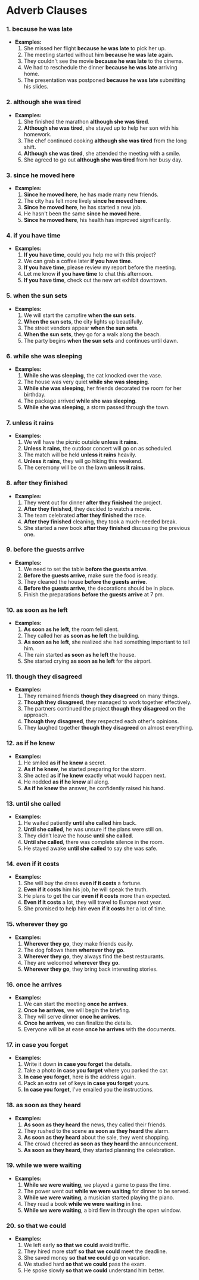 # Adverb Clauses

### 1. **because he was late**
   - **Examples:**
     1. She missed her flight **because he was late** to pick her up.
     2. The meeting started without him **because he was late** again.
     3. They couldn't see the movie **because he was late** to the cinema.
     4. We had to reschedule the dinner **because he was late** arriving home.
     5. The presentation was postponed **because he was late** submitting his slides.

### 2. **although she was tired**
   - **Examples:**
     1. She finished the marathon **although she was tired**.
     2. **Although she was tired**, she stayed up to help her son with his homework.
     3. The chef continued cooking **although she was tired** from the long shift.
     4. **Although she was tired**, she attended the meeting with a smile.
     5. She agreed to go out **although she was tired** from her busy day.

### 3. **since he moved here**
   - **Examples:**
     1. **Since he moved here**, he has made many new friends.
     2. The city has felt more lively **since he moved here**.
     3. **Since he moved here**, he has started a new job.
     4. He hasn't been the same **since he moved here**.
     5. **Since he moved here**, his health has improved significantly.

### 4. **if you have time**
   - **Examples:**
     1. **If you have time**, could you help me with this project?
     2. We can grab a coffee later **if you have time**.
     3. **If you have time**, please review my report before the meeting.
     4. Let me know **if you have time** to chat this afternoon.
     5. **If you have time**, check out the new art exhibit downtown.

### 5. **when the sun sets**
   - **Examples:**
     1. We will start the campfire **when the sun sets**.
     2. **When the sun sets**, the city lights up beautifully.
     3. The street vendors appear **when the sun sets**.
     4. **When the sun sets**, they go for a walk along the beach.
     5. The party begins **when the sun sets** and continues until dawn.

### 6. **while she was sleeping**
   - **Examples:**
     1. **While she was sleeping**, the cat knocked over the vase.
     2. The house was very quiet **while she was sleeping**.
     3. **While she was sleeping**, her friends decorated the room for her birthday.
     4. The package arrived **while she was sleeping**.
     5. **While she was sleeping**, a storm passed through the town.

### 7. **unless it rains**
   - **Examples:**
     1. We will have the picnic outside **unless it rains**.
     2. **Unless it rains**, the outdoor concert will go on as scheduled.
     3. The match will be held **unless it rains** heavily.
     4. **Unless it rains**, they will go hiking this weekend.
     5. The ceremony will be on the lawn **unless it rains**.

### 8. **after they finished**
   - **Examples:**
     1. They went out for dinner **after they finished** the project.
     2. **After they finished**, they decided to watch a movie.
     3. The team celebrated **after they finished** the race.
     4. **After they finished** cleaning, they took a much-needed break.
     5. She started a new book **after they finished** discussing the previous one.

### 9. **before the guests arrive**
   - **Examples:**
     1. We need to set the table **before the guests arrive**.
     2. **Before the guests arrive**, make sure the food is ready.
     3. They cleaned the house **before the guests arrive**.
     4. **Before the guests arrive**, the decorations should be in place.
     5. Finish the preparations **before the guests arrive** at 7 pm.

### 10. **as soon as he left**
   - **Examples:**
     1. **As soon as he left**, the room fell silent.
     2. They called her **as soon as he left** the building.
     3. **As soon as he left**, she realized she had something important to tell him.
     4. The rain started **as soon as he left** the house.
     5. She started crying **as soon as he left** for the airport.

### 11. **though they disagreed**
   - **Examples:**
     1. They remained friends **though they disagreed** on many things.
     2. **Though they disagreed**, they managed to work together effectively.
     3. The partners continued the project **though they disagreed** on the approach.
     4. **Though they disagreed**, they respected each other's opinions.
     5. They laughed together **though they disagreed** on almost everything.

### 12. **as if he knew**
   - **Examples:**
     1. He smiled **as if he knew** a secret.
     2. **As if he knew**, he started preparing for the storm.
     3. She acted **as if he knew** exactly what would happen next.
     4. He nodded **as if he knew** all along.
     5. **As if he knew** the answer, he confidently raised his hand.

### 13. **until she called**
   - **Examples:**
     1. He waited patiently **until she called** him back.
     2. **Until she called**, he was unsure if the plans were still on.
     3. They didn’t leave the house **until she called**.
     4. **Until she called**, there was complete silence in the room.
     5. He stayed awake **until she called** to say she was safe.

### 14. **even if it costs**
   - **Examples:**
     1. She will buy the dress **even if it costs** a fortune.
     2. **Even if it costs** him his job, he will speak the truth.
     3. He plans to get the car **even if it costs** more than expected.
     4. **Even if it costs** a lot, they will travel to Europe next year.
     5. She promised to help him **even if it costs** her a lot of time.

### 15. **wherever they go**
   - **Examples:**
     1. **Wherever they go**, they make friends easily.
     2. The dog follows them **wherever they go**.
     3. **Wherever they go**, they always find the best restaurants.
     4. They are welcomed **wherever they go**.
     5. **Wherever they go**, they bring back interesting stories.

### 16. **once he arrives**
   - **Examples:**
     1. We can start the meeting **once he arrives**.
     2. **Once he arrives**, we will begin the briefing.
     3. They will serve dinner **once he arrives**.
     4. **Once he arrives**, we can finalize the details.
     5. Everyone will be at ease **once he arrives** with the documents.

### 17. **in case you forget**
   - **Examples:**
     1. Write it down **in case you forget** the details.
     2. Take a photo **in case you forget** where you parked the car.
     3. **In case you forget**, here is the address again.
     4. Pack an extra set of keys **in case you forget** yours.
     5. **In case you forget**, I've emailed you the instructions.

### 18. **as soon as they heard**
   - **Examples:**
     1. **As soon as they heard** the news, they called their friends.
     2. They rushed to the scene **as soon as they heard** the alarm.
     3. **As soon as they heard** about the sale, they went shopping.
     4. The crowd cheered **as soon as they heard** the announcement.
     5. **As soon as they heard**, they started planning the celebration.

### 19. **while we were waiting**
   - **Examples:**
     1. **While we were waiting**, we played a game to pass the time.
     2. The power went out **while we were waiting** for dinner to be served.
     3. **While we were waiting**, a musician started playing the piano.
     4. They read a book **while we were waiting** in line.
     5. **While we were waiting**, a bird flew in through the open window.

### 20. **so that we could**
   - **Examples:**
     1. We left early **so that we could** avoid traffic.
     2. They hired more staff **so that we could** meet the deadline.
     3. She saved money **so that we could** go on vacation.
     4. We studied hard **so that we could** pass the exam.
     5. He spoke slowly **so that we could** understand him better.

